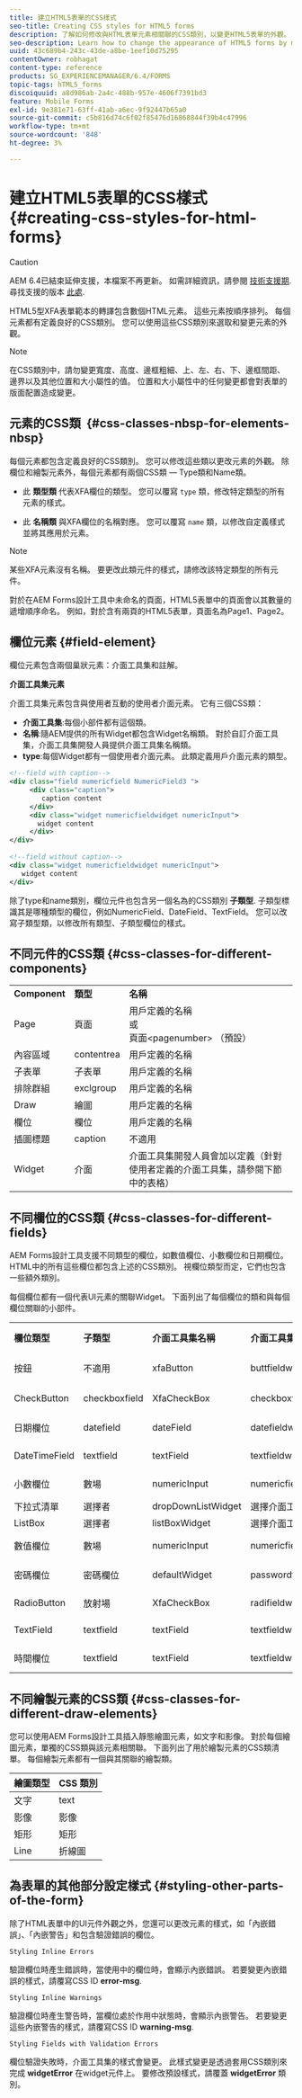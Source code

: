 ```yaml
---
title: 建立HTML5表單的CSS樣式
seo-title: Creating CSS styles for HTML5 forms
description: 了解如何修改與HTML表單元素相關聯的CSS類別，以變更HTML5表單的外觀。
seo-description: Learn how to change the appearance of HTML5 forms by modifying the CSS class associated with the HTML form element.
uuid: 43c689b4-243c-43de-a8be-1eef10d75295
contentOwner: robhagat
content-type: reference
products: SG_EXPERIENCEMANAGER/6.4/FORMS
topic-tags: hTML5_forms
discoiquuid: a8d986ab-2a4c-488b-957e-4606f7391bd3
feature: Mobile Forms
exl-id: 9e381e71-63ff-41ab-a6ec-9f92447b65a0
source-git-commit: c5b816d74c6f02f85476d16868844f39b4c47996
workflow-type: tm+mt
source-wordcount: '848'
ht-degree: 3%

---
```


# 建立HTML5表單的CSS樣式 {#creating-css-styles-for-html-forms}

>[!CAUTION]
>
>AEM 6.4已結束延伸支援，本檔案不再更新。 如需詳細資訊，請參閱 [技術支援期](https://helpx.adobe.com//tw/support/programs/eol-matrix.html). 尋找支援的版本 [此處](https://experienceleague.adobe.com/docs/).

HTML5型XFA表單範本的轉譯包含數個HTML元素。 這些元素按順序排列。 每個元素都有定義良好的CSS類別。 您可以使用這些CSS類別來選取和變更元素的外觀。

>[!NOTE]
>
>在CSS類別中，請勿變更寬度、高度、邊框粗細、上、左、右、下、邊框間距、邊界以及其他位置和大小屬性的值。 位置和大小屬性中的任何變更都會對表單的版面配置造成變更。

## 元素的CSS類  {#css-classes-nbsp-for-elements-nbsp}

每個元素都包含定義良好的CSS類別。 您可以修改這些類以更改元素的外觀。 除欄位和繪製元素外，每個元素都有兩個CSS類 — Type類和Name類。

* 此 **類型類** 代表XFA欄位的類型。 您可以覆寫 `type` 類，修改特定類型的所有元素的樣式。

* 此 **名稱類** 與XFA欄位的名稱對應。 您可以覆寫 `name` 類，以修改自定義樣式並將其應用於元素。

>[!NOTE]
>
>某些XFA元素沒有名稱。 要更改此類元件的樣式，請修改該特定類型的所有元件。

對於在AEM Forms設計工具中未命名的頁面，HTML5表單中的頁面會以其數量的遞增順序命名。 例如，對於含有兩頁的HTML5表單，頁面名為Page1、Page2。

## 欄位元素 {#field-element}

欄位元素包含兩個巢狀元素：介面工具集和註解。

**介面工具集元素**

介面工具集元素包含與使用者互動的使用者介面元素。 它有三個CSS類：

* **介面工具集**:每個小部件都有這個類。
* **名稱**:隨AEM提供的所有Widget都包含Widget名稱類。 對於自訂介面工具集，介面工具集開發人員提供介面工具集名稱類。
* **type**:每個Widget都有一個使用者介面元素。 此類定義用戶介面元素的類型。

```xml
<!--field with caption-->
<div class="field numericfield NumericField3 ">
     <div class="caption">
        caption content
     </div>
     <div class="widget numericfieldwidget numericInput">
       widget content
     </div>
</div>
 
<!--field without caption-->
<div class="widget numericfieldwidget numericInput">
   widget content
</div>
```

除了type和name類別，欄位元件也包含另一個名為的CSS類別 **子類型**. 子類型標識其是哪種類型的欄位，例如NumericField、DateField、TextField。 您可以改寫子類型類，以修改所有類型、子類型欄位的樣式。

## 不同元件的CSS類 {#css-classes-for-different-components}

<table> 
 <tbody> 
  <tr> 
   <td><strong>Component</strong></td> 
   <td><strong>類型</strong></td> 
   <td><strong>名稱</strong></td> 
  </tr> 
  <tr> 
   <td>Page</td> 
   <td>頁面</td> 
   <td>用戶定義的名稱<br /> 或<br /> 頁面&lt;pagenumber&gt; （預設）</td> 
  </tr> 
  <tr> 
   <td>內容區域</td> 
   <td>contentrea</td> 
   <td>用戶定義的名稱</td> 
  </tr> 
  <tr> 
   <td>子表單</td> 
   <td>子表單</td> 
   <td>用戶定義的名稱</td> 
  </tr> 
  <tr> 
   <td>排除群組</td> 
   <td>exclgroup</td> 
   <td>用戶定義的名稱</td> 
  </tr> 
  <tr> 
   <td>Draw</td> 
   <td>繪圖</td> 
   <td>用戶定義的名稱</td> 
  </tr> 
  <tr> 
   <td>欄位</td> 
   <td>欄位</td> 
   <td>用戶定義的名稱</td> 
  </tr> 
  <tr> 
   <td>插圖標題</td> 
   <td>caption</td> 
   <td>不適用</td> 
  </tr> 
  <tr> 
   <td>Widget</td> 
   <td>介面</td> 
   <td>介面工具集開發人員會加以定義（針對使用者定義的介面工具集，請參閱下節中的表格）</td> 
  </tr> 
 </tbody> 
</table>

## 不同欄位的CSS類 {#css-classes-for-different-fields}

AEM Forms設計工具支援不同類型的欄位，如數值欄位、小數欄位和日期欄位。 HTML中的所有這些欄位都包含上述的CSS類別。 視欄位類型而定，它們也包含一些額外類別。

每個欄位都有一個代表UI元素的關聯Widget。 下面列出了每個欄位的類和與每個欄位關聯的小部件。

<table> 
 <tbody> 
  <tr> 
   <td><strong>欄位類型</strong></td> 
   <td><strong>子類型</strong></td> 
   <td><strong>介面工具集名稱</strong></td> 
   <td><strong>介面工具集類型</strong></td> 
   <td><strong>HTMLUI標籤</strong></td> 
  </tr> 
  <tr> 
   <td>按鈕<br type="_moz" /> </td> 
   <td>不適用</td> 
   <td>xfaButton<br type="_moz" /> </td> 
   <td>buttfieldwidget<br type="_moz" /> </td> 
   <td>輸入類型=按鈕<br type="_moz" /> </td> 
  </tr> 
  <tr> 
   <td>CheckButton<br type="_moz" /> </td> 
   <td>checkboxfield<br /> </td> 
   <td>XfaCheckBox<br type="_moz" /> </td> 
   <td>checkboxfieldwidget<br type="_moz" /> </td> 
   <td>輸入類型=複選框<br type="_moz" /> </td> 
  </tr> 
  <tr> 
   <td>日期欄位<br type="_moz" /> </td> 
   <td>datefield<br type="_moz" /> </td> 
   <td>dateField<br type="_moz" /> </td> 
   <td>datefieldwidget<br type="_moz" /> </td> 
   <td>輸入類型=text<br type="_moz" /> </td> 
  </tr> 
  <tr> 
   <td>DateTimeField<br type="_moz" /> </td> 
   <td>textfield<br type="_moz" /> </td> 
   <td>textField<br type="_moz" /> </td> 
   <td>textfieldwidget</td> 
   <td>輸入類型=text<br type="_moz" /> </td> 
  </tr> 
  <tr> 
   <td>小數欄位<br type="_moz" /> </td> 
   <td>數場<br type="_moz" /> </td> 
   <td>numericInput<br type="_moz" /> </td> 
   <td>numericfieldwidget<br type="_moz" /> </td> 
   <td>輸入類型=text<br type="_moz" /> </td> 
  </tr> 
  <tr> 
   <td>下拉式清單<br type="_moz" /> </td> 
   <td>選擇者<br type="_moz" /> </td> 
   <td>dropDownListWidget<br type="_moz" /> </td> 
   <td>選擇介面工具集<br type="_moz" /> </td> 
   <td>選取</td> 
  </tr> 
  <tr> 
   <td>ListBox<br type="_moz" /> </td> 
   <td>選擇者<br type="_moz" /> </td> 
   <td>listBoxWidget<br type="_moz" /> </td> 
   <td>選擇介面工具集<br type="_moz" /> </td> 
   <td>ol</td> 
  </tr> 
  <tr> 
   <td>數值欄位<br type="_moz" /> </td> 
   <td>數場<br type="_moz" /> </td> 
   <td>numericInput<br type="_moz" /> </td> 
   <td>numericfieldwidget<br type="_moz" /> </td> 
   <td>輸入類型=text<br type="_moz" /> </td> 
  </tr> 
  <tr> 
   <td>密碼欄位<br type="_moz" /> </td> 
   <td>密碼欄位<br type="_moz" /> </td> 
   <td>defaultWidget<br type="_moz" /> </td> 
   <td>passwordfieldwidget<br type="_moz" /> </td> 
   <td>輸入類型=密碼<br type="_moz" /> </td> 
  </tr> 
  <tr> 
   <td>RadioButton<br type="_moz" /> </td> 
   <td>放射場<br type="_moz" /> </td> 
   <td>XfaCheckBox<br type="_moz" /> </td> 
   <td>radifieldwidget<br type="_moz" /> </td> 
   <td>input type=radio<br type="_moz" /> </td> 
  </tr> 
  <tr> 
   <td>TextField<br type="_moz" /> </td> 
   <td>textfield<br type="_moz" /> </td> 
   <td>textField<br type="_moz" /> </td> 
   <td>textfieldwidget<br type="_moz" /> </td> 
   <td>輸入類型=text<br type="_moz" /> </td> 
  </tr> 
  <tr> 
   <td>時間欄位<br type="_moz" /> </td> 
   <td>textfield<br type="_moz" /> </td> 
   <td>textField<br type="_moz" /> </td> 
   <td>textfieldwidget<br type="_moz" /> </td> 
   <td>輸入類型=text<br type="_moz" /> </td> 
  </tr> 
 </tbody> 
</table>

## 不同繪製元素的CSS類 {#css-classes-for-different-draw-elements}

您可以使用AEM Forms設計工具插入靜態繪圖元素，如文字和影像。 對於每個繪圖元素，單獨的CSS類與該元素相關聯。 下面列出了用於繪製元素的CSS類清單。 每個繪製元素都有一個與其關聯的繪製類。

| **繪圖類型** | **CSS 類別** |
|---|---|
| 文字 | text |
| 影像 | 影像 |
| 矩形 | 矩形 |
| Line | 折線圖 |

## 為表單的其他部分設定樣式 {#styling-other-parts-of-the-form}

除了HTML表單中的UI元件外觀之外，您還可以更改元素的樣式，如「內嵌錯誤」、「內嵌警告」和包含驗證錯誤的欄位。

`Styling Inline Errors`

驗證欄位時產生錯誤時，當使用中的欄位時，會顯示內嵌錯誤。 若要變更內嵌錯誤的樣式，請覆寫CSS ID **error-msg**.

`Styling Inline Warnings`

驗證欄位時產生警告時，當欄位處於作用中狀態時，會顯示內嵌警告。 若要變更這些內嵌警告的樣式，請覆寫CSS ID **warning-msg**.

`Styling Fields with Validation Errors`

欄位驗證失敗時，介面工具集的樣式會變更。 此樣式變更是透過套用CSS類別來完成 **widgetError** 在widget元件上。 要修改預設樣式，請覆蓋 **widgetError** 類別。
